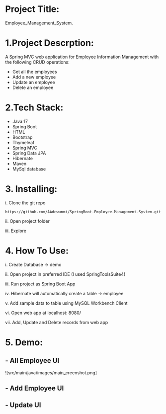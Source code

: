 # Project Title:
 Employee_Management_System.
# 1.Project Descrption:
A Spring MVC web application for Employee Information Management with the following CRUD operations:

- Get all the employees
- Add a new employee
- Update an employee
- Delete an employee

# 2.Tech Stack:
- Java 17
- Spring Boot
- HTML
- Bootstrap
- Thymeleaf
- Spring MVC
- Spring Data JPA
- Hibernate
- Maven
- MySql database

# 3. Installing:
i. Clone the git repo
```
https://github.com/AAdewunmi/SpringBoot-Employee-Management-System.git
```
ii. Open project folder

iii. Explore

# 4. How To Use:
i. Create Database -> demo

ii. Open project in preferred IDE (I used SpringToolsSuite4)

iii. Run project as Spring Boot App

iv. Hibernate will automatically create a table -> employee

v. Add sample data to table using MySQL Workbench Client

vi. Open web app at localhost: 8080/

vii. Add, Update and Delete records from web app

# 5. Demo:
## - All Employee UI
![src/main/java/images/main_creenshot.png]

## - Add Employee UI



## - Update UI



